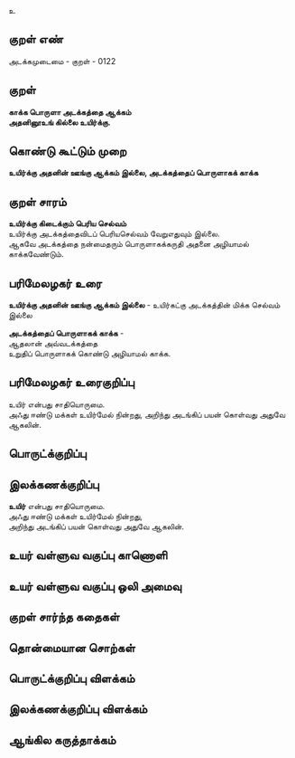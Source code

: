 உ

## குறள் எண் 

அடக்கமுடைமை - குறள் - 0122  

## குறள் 

**காக்க பொருளா அடக்கத்தை ஆக்கம்  
அதனினூஉங் கில்லை உயிர்க்கு.** 

## கொண்டு கூட்டும் முறை

**உயிர்க்கு அதனின் ஊங்கு ஆக்கம் இல்லை, அடக்கத்தைப் பொருளாகக் காக்க**

## குறள் சாரம் 

**உயிர்க்கு கிடைக்கும் பெரிய செல்வம்**  
உயிர்க்கு அடக்கத்தைவிடப் பெரியசெல்வம் வேறுஎதுவும் இல்லை.  
ஆகவே அடக்கத்தை நன்மைதரும் பொருளாகக்கருதி அதனை அழியாமல் காக்கவேண்டும்.  

## பரிமேலழகர் உரை

**உயிர்க்கு அதனின் ஊங்கு ஆக்கம் இல்லை** - உயிர்கட்கு அடக்கத்தின் மிக்க செல்வம் இல்லை  

**அடக்கத்தைப் பொருளாகக் காக்க** -  
ஆதலான் அவ்வடக்கத்தை  
உறுதிப் பொருளாகக் கொண்டு அழியாமல் காக்க.  

## பரிமேலழகர் உரைகுறிப்பு   

உயிர் என்பது சாதியொருமை.  
அஃது ஈண்டு மக்கள் உயிர்மேல் நின்றது, அறிந்து அடங்கிப் பயன் கொள்வது அதுவே ஆகலின்.  

## பொருட்க்குறிப்பு 


## இலக்கணக்குறிப்பு  

**உயிர்** என்பது சாதியொருமை.  
அஃது ஈண்டு மக்கள் உயிர்மேல் நின்றது,  
அறிந்து அடங்கிப் பயன் கொள்வது அதுவே ஆகலின்.

## உயர் வள்ளுவ வகுப்பு காணொளி


## உயர் வள்ளுவ வகுப்பு ஒலி அமைவு 

 
## குறள் சார்ந்த கதைகள் 


## தொன்மையான சொற்கள்


## பொருட்க்குறிப்பு விளக்கம்


## இலக்கணக்குறிப்பு விளக்கம்


## ஆங்கில கருத்தாக்கம் 


